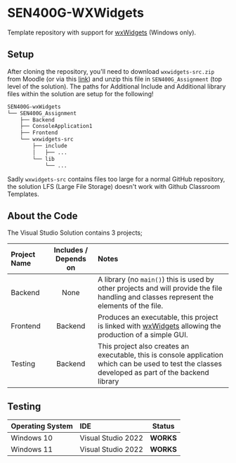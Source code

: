 # SEN400G-WXWidgets #

Template repository with support for [wxWidgets](https://www.wxwidgets.org/) (Windows only). 

## Setup ##

After cloning the repository, you'll need to download ```wxwidgets-src.zip``` from Moodle (or via this [link](https://outlookuwicac-my.sharepoint.com/:u:/g/personal/sm22341_cardiffmet_ac_uk/EXXGXvxk21FMl_-xTq3xnmYBiaqQT6IAFmEKW3YTM-fToA?e=HDKnUP)) and unzip this file in ```SEN400G_Assignment``` (top level of the solution). The paths for Additional Include and Additional library files within the solution are setup for the following!

```bash 
SEN400G-wxWidgets
└── SEN400G_Assignment
    ├── Backend
    ├── ConsoleApplication1
    ├── Frontend
    └── wxwidgets-src
        ├── include
        │   ├── ...
        └── lib
            └── ...
```

Sadly ```wxwidgets-src``` contains files too large for a normal GitHub repository, the solution LFS (Large File Storage) doesn't work with Github Classroom Templates.  

## About the Code ##

The Visual Studio Solution contains 3 projects;

| Project Name | Includes / Depends on | Notes |
| :-- | :-: | :-- | 
| Backend | None |A library (no ```main()```) this is used by other projects and will provide the file handling and classes represent the elements of the file. |
| Frontend | Backend | Produces an executable, this project is linked with [wxWidgets](https://www.wxwidgets.org/) allowing the production of a simple GUI. |
| Testing | Backend | This project also creates an executable, this is console application which can be used to test the classes developed as part of the backend library |

## Testing ##

| Operating System | IDE | Status |
| :-- | :-- | :-: |
| Windows 10 | Visual Studio 2022 | **WORKS** |
| Windows 11 | Visual Studio 2022 | **WORKS** |
